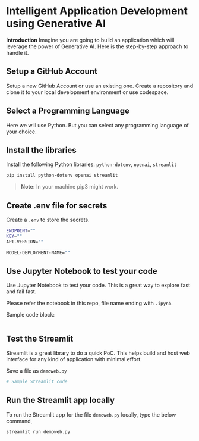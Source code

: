 # Intelligent Application Development using Generative AI

**Introduction**
Imagine you are going to build an application which will leverage the power of Generative AI. Here is the step-by-step approach to handle it.

## Setup a GitHub Account
Setup a new GitHub Account or use an existing one. Create a repository and clone it to your local development environment or use codespace. 

## Select a Programming Language
Here we will use Python. But you can select any programming language of your choice. 

## Install the libraries
Install the following Python libraries: `python-dotenv`, `openai`, `streamlit`

```sh
pip install python-dotenv openai streamlit
```
> **Note:** In your machine pip3 might work.

## Create .env file for secrets
Create a `.env` to store the secrets. 

```bash
ENDPOINT=""
KEY=""
API-VERSION=""

MODEL-DEPLOYMENT-NAME=""
```

## Use Jupyter Notebook to test your code
Use Jupyter Notebook to test your code. This is a great way to explore fast and fail fast. 

Please refer the notebook in this repo, file name ending with `.ipynb`.

Sample code block:
```python

```

## Test the Streamlit
Streamlit is a great library to do a quick PoC. This helps build and host web interface for any kind of application with minimal effort. 

Save a file as `demoweb.py`

```python
# Sample Streamlit code
```

## Run the Streamlit app locally
To run the Streamlit app for the file `demoweb.py` locally, type the below command,

```sh
streamlit run demoweb.py
```
